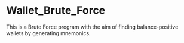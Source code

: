 # Wallet_Brute_Force
This is a Brute Force program with the aim of finding balance-positive wallets by generating mnemonics.
